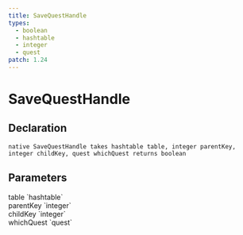 ```yaml
---
title: SaveQuestHandle
types:
  - boolean
  - hashtable
  - integer
  - quest
patch: 1.24
---
```


# SaveQuestHandle

## Declaration

```
native SaveQuestHandle takes hashtable table, integer parentKey, integer childKey, quest whichQuest returns boolean
```

## Parameters
<dl>
  <dt>table `hashtable`</dt>
  <dd></dd>

  <dt>parentKey `integer`</dt>
  <dd></dd>

  <dt>childKey `integer`</dt>
  <dd></dd>

  <dt>whichQuest `quest`</dt>
  <dd></dd>
</dl>